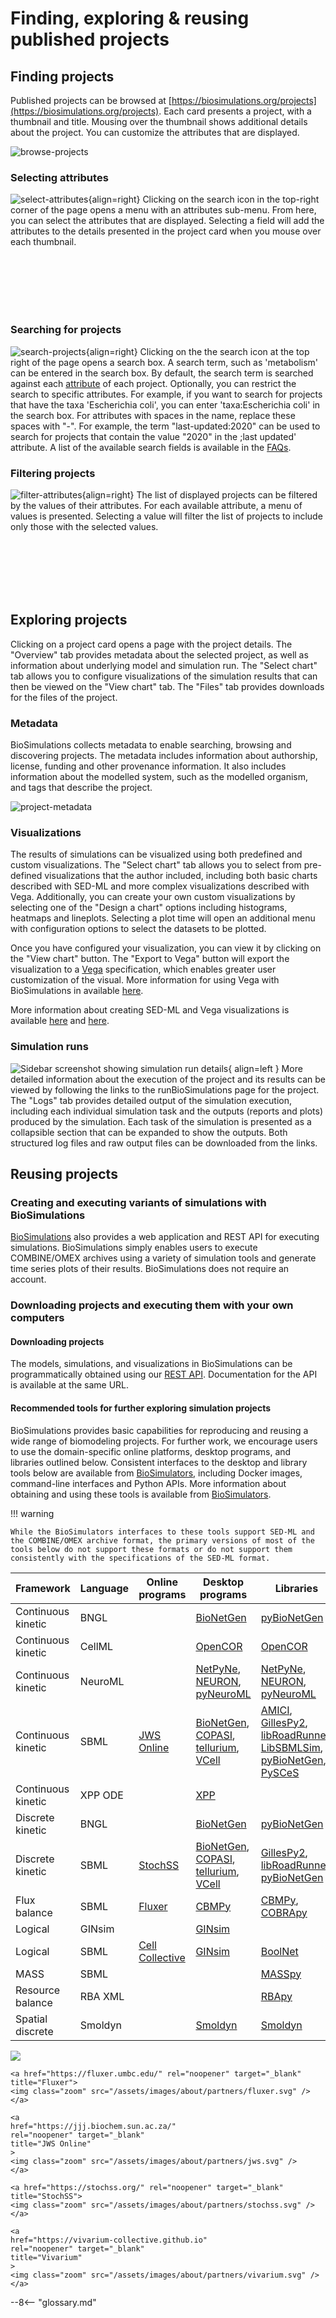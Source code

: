 # Finding, exploring & reusing published projects

## Finding projects

Published projects can be browsed at [https://biosimulations.org/projects](https://biosimulations.org/projects). Each card presents a project, with a thumbnail and title. Mousing over the thumbnail shows additional details about the project. You can customize the attributes that are displayed. 

![browse-projects](./images/browse.png)

### Selecting attributes

![select-attributes](./images/select.png){align=right}
Clicking on the search icon in the top-right corner of the page opens a menu with an attributes sub-menu. From here, you can select the attributes that are displayed. Selecting a field will add the attributes to the details presented in the project card when you mouse over each thumbnail.

 <!-- The new lines must be followed by two spaces-->
&NewLine;  
&NewLine;  
&NewLine;  
&NewLine;  
&NewLine;  
&NewLine;  

### Searching for projects
![search-projects](./images/search.png){align=right}
Clicking on the the search icon at the top right of the page opens a search box. A search term, such as 'metabolism' can be entered in the search box. By default, the search term is searched against each [attribute](#selecting-attributes) of each project. Optionally, you can restrict the search to specific attributes. For example, if you want to search for projects that have the taxa 'Escherichia coli', you can enter 'taxa:Escherichia coli' in the search box. For attributes with spaces in the name, replace these spaces with "-". For example, the term "last-updated:2020" can be used to search for projects that contain the value "2020" in the ;last updated' attribute. A list of the available search fields is available in the [FAQs](faqs.md).

### Filtering projects

![filter-attributes](./images/filter.png){align=right}
The list of displayed projects can be filtered by the values of their attributes. For each available attribute, a menu of values is presented. Selecting a value will filter the list of projects to include only those with the selected values.

 <!-- The new lines must be followed by two spaces-->
&NewLine;  
&NewLine;  
&NewLine;  
&NewLine;  
&NewLine;  
&NewLine;  

## Exploring projects

Clicking on a project card opens a page with the project details. The "Overview" tab provides metadata about the selected project, as well as information about underlying model and simulation run. The "Select chart" tab allows you to configure visualizations of the simulation results that can then be viewed on the "View chart" tab. The "Files" tab provides downloads for the files of the project.

### Metadata

BioSimulations collects metadata to enable searching, browsing and discovering projects. The metadata includes information about authorship, license, funding and other provenance information. It also includes information about the modelled system, such as the modelled organism, and tags that describe the project.

![project-metadata](./images/metadata.png)

### Visualizations

The results of simulations can be visualized using both predefined and custom visualizations. The "Select chart" tab allows you to select from pre-defined visualizations that the author included, including both basic charts described with SED-ML and more complex visualizations described with Vega. Additionally, you can create your own custom visualizations by selecting one of the "Design a chart" options including histograms, heatmaps and lineplots. Selecting a plot time will open an additional menu with configuration options to select the datasets to be plotted.

Once you have configured your visualization, you can view it by clicking on the "View chart" button. The "Export to Vega" button will export the visualization to a [Vega](https://vega.github.io/) specification, which enables greater user customization of the visual. More information for using Vega with BioSimulations in available [here](../concepts/conventions/simulation-run-visualizations.md).

More information about creating SED-ML and Vega visualizations is available [here](./creating-projects.md) and [here](./creating-vega-visualizations.md).

### Simulation runs
![Sidebar screenshot showing simulation run details](./images/sidebar-simulation-run.png){ align=left }
More detailed information about the execution of the project and its results can be viewed by following the links to the runBioSimulations page for the project. The "Logs" tab provides detailed output of the simulation execution, including each individual simulation task and the outputs (reports and plots) produced by the simulation. Each task of the simulation is presented as a collapsible section that can be expanded to show the outputs. Both structured log files and raw output files can be downloaded from the links. 

## Reusing projects

### Creating and executing variants of simulations with BioSimulations

[BioSimulations](https://biosimulations.org) also provides a web application and REST API for executing simulations. BioSimulations simply enables users to execute COMBINE/OMEX archives using a variety of simulation tools and generate time series plots of their results. BioSimulations does not require an account.

### Downloading projects and executing them with your own computers

#### Downloading projects

The models, simulations, and visualizations in BioSimulations can be programmatically obtained using our [REST API](https://api.biosimulations.org). Documentation for the API is available at the same URL.

#### Recommended tools for further exploring simulation projects

BioSimulations provides basic capabilities for reproducing and reusing a wide range of biomodeling projects. For further work, we encourage users to use the domain-specific online platforms, desktop programs, and libraries outlined below. Consistent interfaces to the desktop and library tools below are available from [BioSimulators](https://biosimulators.org), including Docker images, command-line interfaces and Python APIs. More information about obtaining and using these tools is available from [BioSimulators](https://biosimulators.org). 

!!! warning

    While the BioSimulators interfaces to these tools support SED-ML and the COMBINE/OMEX archive format, the primary versions of most of the tools below do not support these formats or do not support them consistently with the specifications of the SED-ML format.

    
| Framework          | Language | Online programs                                | Desktop programs                         | Libraries  |
|--------------------|----------|------------------------------------------------|------------------------------------------|------------|
| Continuous kinetic | BNGL     |                                                | [BioNetGen](https://bionetgen.org/)      | [pyBioNetGen](https://pybionetgen.readthedocs.io/)    |
| Continuous kinetic | CellML   |                                                | [OpenCOR](https://opencor.ws/)           | [OpenCOR](https://opencor.ws/)    |
| Continuous kinetic | NeuroML  |                                                | [NetPyNe](http://www.netpyne.org/), [NEURON](https://neuron.yale.edu/neuron/), [pyNeuroML](https://github.com/NeuroML/pyNeuroML)  | [NetPyNe](http://www.netpyne.org/), [NEURON](https://neuron.yale.edu/neuron/), [pyNeuroML](https://github.com/NeuroML/pyNeuroML)    |
| Continuous kinetic | SBML     | [JWS Online](http://jjj.biochem.sun.ac.za/)    | [BioNetGen](https://bionetgen.org/), [COPASI](http://copasi.org/), [tellurium](http://tellurium.analogmachine.org/), [VCell](https://vcell.org/) | [AMICI](https://amici.readthedocs.io/), [GillesPy2](https://stochss.github.io/GillesPy2/), [libRoadRunner](https://libroadrunner.org/), [LibSBMLSim](http://fun.bio.keio.ac.jp/software/libsbmlsim/), [pyBioNetGen](https://pybionetgen.readthedocs.io/), [PySCeS](http://pysces.sourceforge.net/)   |
| Continuous kinetic | XPP ODE  |                                                | [XPP](http://www.math.pitt.edu/~bard/xpp/xpp.html)        |         |
| Discrete kinetic   | BNGL     |                                                | [BioNetGen](https://bionetgen.org/)      | [pyBioNetGen](https://pybionetgen.readthedocs.io/)    |
| Discrete kinetic   | SBML     | [StochSS](https://stochss.org/)                | [BioNetGen](https://bionetgen.org/), [COPASI](http://copasi.org/), [tellurium](http://tellurium.analogmachine.org/), [VCell](https://vcell.org/) | [GillesPy2](https://stochss.github.io/GillesPy2/), [libRoadRunner](https://libroadrunner.org/), [pyBioNetGen](https://pybionetgen.readthedocs.io/)   |
| Flux balance       | SBML     | [Fluxer](https://fluxer.umbc.edu/)             | [CBMPy](http://cbmpy.sourceforge.net/)             | [CBMPy](http://cbmpy.sourceforge.net/), [COBRApy](https://opencobra.github.io/cobrapy/)        |
| Logical            | GINsim   |                                                | [GINsim](http://ginsim.org/)           |    |
| Logical            | SBML     | [Cell Collective](https://cellcollective.org/) | [GINsim](http://ginsim.org/)           | [BoolNet](https://sysbio.uni-ulm.de/?Software:BoolNet#:~:text=BoolNet%20is%20an%20R%20package,available%20from%20BoolNet's%20CRAN%20page.)   |
| MASS               | SBML     |                                                |                                                    | [MASSpy](https://masspy.readthedocs.io/)        |
| Resource balance   | RBA XML  |                                                |                                                    | [RBApy](https://sysbioinra.github.io/RBApy/)        |
| Spatial discrete   | Smoldyn  |                                                | [Smoldyn](https://www.smoldyn.org/)                | [Smoldyn](https://www.smoldyn.org/)        |

<div class="logos">
<div class="logos-row">
    <a
    href="https://cellcollective.org/"
    rel="noopener" target="_blank"
    title="Cell Collective"
    >
    <img
        class="zoom"
        src="/assets/images/about/partners/cell-collective.png"
    />
    </a>

    <a href="https://fluxer.umbc.edu/" rel="noopener" target="_blank" title="Fluxer">
    <img class="zoom" src="/assets/images/about/partners/fluxer.svg" />
    </a>

    <a
    href="https://jjj.biochem.sun.ac.za/"
    rel="noopener" target="_blank"
    title="JWS Online"
    >
    <img class="zoom" src="/assets/images/about/partners/jws.svg" />
    </a>

    <a href="https://stochss.org/" rel="noopener" target="_blank" title="StochSS">
    <img class="zoom" src="/assets/images/about/partners/stochss.svg" />
    </a>

    <a
    href="https://vivarium-collective.github.io"
    rel="noopener" target="_blank"
    title="Vivarium"
    >
    <img class="zoom" src="/assets/images/about/partners/vivarium.svg" />
    </a>
</div>
</div>


--8<-- "glossary.md"
